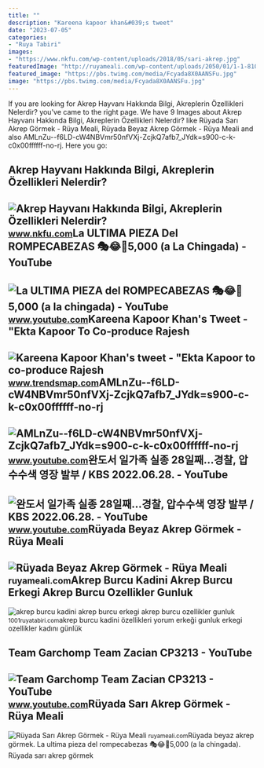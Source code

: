 ```yaml
---
title: ""
description: "Kareena kapoor khan&#039;s tweet"
date: "2023-07-05"
categories:
- "Ruya Tabiri"
images:
- "https://www.nkfu.com/wp-content/uploads/2018/05/sari-akrep.jpg"
featuredImage: "http://ruyameali.com/wp-content/uploads/2050/01/1-1-810x464.jpeg"
featured_image: "https://pbs.twimg.com/media/Fcyada8X0AANSFu.jpg"
image: "https://pbs.twimg.com/media/Fcyada8X0AANSFu.jpg"
---
```


If you are looking for Akrep Hayvanı Hakkında Bilgi, Akreplerin Özellikleri Nelerdir? you've came to the right page. We have 9 Images about Akrep Hayvanı Hakkında Bilgi, Akreplerin Özellikleri Nelerdir? like Rüyada Sarı Akrep Görmek - Rüya Meali, Rüyada Beyaz Akrep Görmek - Rüya Meali and also AMLnZu--f6LD-cW4NBVmr50nfVXj-ZcjkQ7afb7\_JYdk=s900-c-k-c0x00ffffff-no-rj. Here you go:

Akrep Hayvanı Hakkında Bilgi, Akreplerin Özellikleri Nelerdir?
--------------------------------------------------------------

 ![Akrep Hayvanı Hakkında Bilgi, Akreplerin Özellikleri Nelerdir?](https://www.nkfu.com/wp-content/uploads/2018/05/sari-akrep.jpg) <small>www.nkfu.com</small>La ULTIMA PIEZA Del ROMPECABEZAS 🎭😂🧘5,000 (a La Chingada) - YouTube
-------------------------------------------------------------------

 ![La ULTIMA PIEZA del ROMPECABEZAS 🎭😂🧘5,000 (a la chingada) - YouTube](https://i.ytimg.com/vi/KdZ3OosEZ6s/hq2.jpg?sqp=-oaymwEoCOADEOgC8quKqQMcGADwAQH4Ad4EgAK4CIoCDAgAEAEYZSBMKGMwDw==&rs=AOn4CLCfzFvJaPoNerKMbSKycXF-fCyaDA) <small>www.youtube.com</small>Kareena Kapoor Khan's Tweet - "Ekta Kapoor To Co-produce Rajesh
---------------------------------------------------------------

 ![Kareena Kapoor Khan's tweet - "Ekta Kapoor to co-produce Rajesh](https://pbs.twimg.com/media/Fcyada8X0AANSFu.jpg) <small>www.trendsmap.com</small>AMLnZu--f6LD-cW4NBVmr50nfVXj-ZcjkQ7afb7\_JYdk=s900-c-k-c0x00ffffff-no-rj
------------------------------------------------------------------------

 ![AMLnZu--f6LD-cW4NBVmr50nfVXj-ZcjkQ7afb7_JYdk=s900-c-k-c0x00ffffff-no-rj](https://yt3.ggpht.com/ytc/AMLnZu--f6LD-cW4NBVmr50nfVXj-ZcjkQ7afb7_JYdk=s900-c-k-c0x00ffffff-no-rj) <small>www.youtube.com</small>완도서 일가족 실종 28일째…경찰, 압수수색 영장 발부 / KBS 2022.06.28. - YouTube
----------------------------------------------------------

 ![완도서 일가족 실종 28일째…경찰, 압수수색 영장 발부 / KBS 2022.06.28. - YouTube](https://i.ytimg.com/vi/Bsxx_FCrMek/maxresdefault.jpg) <small>www.youtube.com</small>Rüyada Beyaz Akrep Görmek - Rüya Meali
--------------------------------------

 ![Rüyada Beyaz Akrep Görmek - Rüya Meali](http://ruyameali.com/wp-content/uploads/2050/01/1-1-810x464.jpeg) <small>ruyameali.com</small>Akrep Burcu Kadini Akrep Burcu Erkegi Akrep Burcu Ozellikler Gunluk
-------------------------------------------------------------------

 ![akrep burcu kadini akrep burcu erkegi akrep burcu ozellikler gunluk](https://1001ruyatabiri.com/wp-content/uploads/2018/04/akrep-burcu-kadini-akrep-burcu-erkegi-akrep-burcu-ozellikler-gunluk-yorum-2018-2019.jpg) <small>1001ruyatabiri.com</small>akrep burcu kadini özellikleri yorum erkeği gunluk erkegi ozellikler kadını günlük

Team Garchomp Team Zacian CP3213 - YouTube
------------------------------------------

 ![Team Garchomp Team Zacian CP3213 - YouTube](https://i.ytimg.com/vi/HYLCwcE-Dgc/maxres2.jpg?sqp=-oaymwEoCIAKENAF8quKqQMcGADwAQH4AYwCgALgA4oCDAgAEAEYRSBHKGUwDw==&rs=AOn4CLC_ulBvmvqa2cf2uT56Qfk3FCYaDA) <small>www.youtube.com</small>Rüyada Sarı Akrep Görmek - Rüya Meali
-------------------------------------

 ![Rüyada Sarı Akrep Görmek - Rüya Meali](http://ruyameali.com/wp-content/uploads/2018/07/sari-akrep-gormek.jpg) <small>ruyameali.com</small>Rüyada beyaz akrep görmek. La ultima pieza del rompecabezas 🎭😂🧘5,000 (a la chingada). Rüyada sarı akrep görmek
